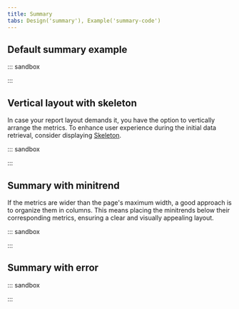 ```yaml
---
title: Summary
tabs: Design('summary'), Example('summary-code')
---
```


## Default summary example

::: sandbox

<script lang="tsx">
  export Demo from './examples/default-summary-example.tsx';
</script>

:::

## Vertical layout with skeleton

In case your report layout demands it, you have the option to vertically arrange the metrics. To enhance user experience during the initial data retrieval, consider displaying [Skeleton](/components/skeleton/skeleton).

::: sandbox

<script lang="tsx">
import React, { useEffect, useState } from 'react';
import { Box, Flex } from '@semcore/ui/flex-box';
import { Text } from '@semcore/ui/typography';
import Tooltip from '@semcore/ui/tooltip';
import Skeleton from '@semcore/ui/skeleton';
import '@semcore/ui/utils/style/var.css';
import { AnimatedNumber } from '@semcore/ui/counter/src';

const Demo = () => {
  const [loading, setLoading] = useState(true);
  useEffect(() => {
    const timer = setInterval(() => {
      setLoading(!loading);
    }, 2000);
    return () => {
      clearInterval(timer);
    };
  }, [loading]);

  return (
    <Flex direction='column' style={{ overflow: 'hidden' }}>
      <Box h={92} w={146} mb={6} style={{ borderBottom: '1px solid var(--gray-200)' }}>
        <Tooltip title='Keyword' wMax='100%'>
          <Text size={200} tag='p' noWrap tabIndex={0}>
            Keyword
          </Text>
        </Tooltip>
        {!loading && (
          <>
            <Text size={100} color='gray-500' tag='p'>
              last 30 days
            </Text>
            <Flex alignItems='baseline'>
              <Text
                size={500}
                color='blue-400'
                fontWeight='bold'
                mr={2}
                tag='a'
                href='https://semrush.com'
                target='_blank'
              >
                <AnimatedNumber
                  value={42}
                  formatValue={(x) => Math.round(x).toString()}
                  delay={300}
                />
              </Text>
              <Text size={100} color='gray-500' tag='p'>
                no change
              </Text>
            </Flex>
          </>
        )}
        <Skeleton hidden={!loading} mt={2}>
          <Skeleton.Text amount={1} height={30} width={70} />
        </Skeleton>
      </Box>
      <Box h={92} w={146} mb={6} style={{ borderBottom: '1px solid var(--gray-200)' }}>
        <Tooltip title='Traffic' wMax='100%'>
          <Text size={200} tag='p' noWrap tabIndex={0}>
            Traffic
          </Text>
        </Tooltip>
        {!loading && (
          <>
            <Text size={100} color='gray-500' tag='p'>
              last 30 days
            </Text>
            <Flex alignItems='baseline'>
              <Text
                size={500}
                color='blue-400'
                fontWeight='bold'
                mr={2}
                tag='a'
                href='https://semrush.com'
                target='_blank'
              >
                <AnimatedNumber value={24765} formatValue={(x) => Math.round(x).toString()} />
              </Text>
              <Text size={100} color='gray-500' tag='p'>
                no change
              </Text>
            </Flex>
          </>
        )}
        <Skeleton hidden={!loading} mt={2}>
          <Skeleton.Text amount={1} height={30} width={70} />
        </Skeleton>
      </Box>
      <Box h={92} w={146} mb={6} style={{ borderBottom: '1px solid var(--gray-200)' }}>
        <Tooltip title='Traffic cost' wMax='100%'>
          <Text size={200} tag='p' noWrap tabIndex={0}>
            Traffic cost
          </Text>
        </Tooltip>
        {!loading && (
          <>
            <Text size={100} color='gray-500' tag='p'>
              last 30 days
            </Text>
            <Flex alignItems='baseline'>
              <Text
                size={500}
                color='blue-400'
                fontWeight='bold'
                mr={2}
                tag='a'
                href='https://semrush.com'
                target='_blank'
              >
                <AnimatedNumber value={908} formatValue={(x) => Math.round(x).toString()} />
              </Text>
              <Text size={100} color='green-500' tag='p'>
                +12
              </Text>
            </Flex>
          </>
        )}
        <Skeleton hidden={!loading} mt={2}>
          <Skeleton.Text amount={1} height={30} width={70} />
        </Skeleton>
      </Box>
      <Box h={92} w={146} mb={6} style={{ borderBottom: '1px solid var(--gray-200)' }}>
        <Tooltip title='Branded traffic' wMax='100%'>
          <Text size={200} tag='p' noWrap tabIndex={0}>
            Branded traffic
          </Text>
        </Tooltip>
        {!loading && (
          <>
            <Text size={100} color='gray-500' tag='p'>
              all time
            </Text>
            <Flex alignItems='baseline'>
              <Text
                size={500}
                fontWeight='bold'
                mr={2}
                tag='a'
                href='https://semrush.com'
                target='_blank'
              >
                <AnimatedNumber
                  value={145}
                  formatValue={(x) => Math.round(x).toString()}
                  delay={300}
                />
              </Text>
              <Text size={100} color='green-500' tag='p'>
                +13
              </Text>
            </Flex>
          </>
        )}
        <Skeleton hidden={!loading} mt={2}>
          <Skeleton.Text amount={1} height={30} width={70} />
        </Skeleton>
      </Box>
      <Box h={92} w={146}>
        <Tooltip title='Non-branded traffic' wMax='100%'>
          <Text size={200} tag='p' noWrap tabIndex={0}>
            Non-branded traffic
          </Text>
        </Tooltip>
        {!loading && (
          <>
            <Text size={100} color='gray-500' tag='p'>
              all time
            </Text>
            <Flex alignItems='baseline'>
              <Text
                size={500}
                fontWeight='bold'
                mr={2}
                tag='a'
                href='https://semrush.com'
                target='_blank'
              >
                145
              </Text>
              <Text size={100} color='green-500' mr={2} tag='p'>
                +13
              </Text>
              <Text size={100} color='red-500' tag='p'>
                -12
              </Text>
            </Flex>
          </>
        )}
        <Skeleton hidden={!loading} mt={2}>
          <Skeleton.Text amount={1} height={30} width={70} />
        </Skeleton>
      </Box>
    </Flex>
  );
};


</script>

:::

## Summary with minitrend

If the metrics are wider than the page's maximum width, a good approach is to organize them in columns. This means placing the minitrends below their corresponding metrics, ensuring a clear and visually appealing layout.

::: sandbox

<script lang="tsx">
  export Demo from './examples/summary-with-minitrend.tsx';
</script>

:::

## Summary with error

::: sandbox

<script lang="tsx">
  export Demo from './examples/summary-with-error.tsx';
</script>

:::
